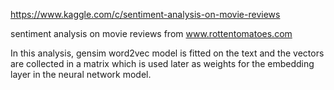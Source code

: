 https://www.kaggle.com/c/sentiment-analysis-on-movie-reviews

sentiment analysis on movie reviews from www.rottentomatoes.com

In this analysis, gensim word2vec model is fitted on the text and the vectors are collected in a matrix which is used later as weights for the embedding layer in the neural network model.
